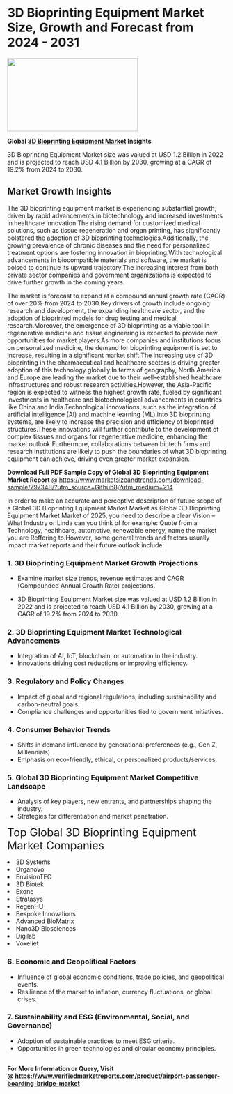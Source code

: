<H1>3D Bioprinting Equipment Market Size, Growth and Forecast from 2024 - 2031</H1><img class="aligncenter size-medium wp-image-584254" src="https://thirdeyenews.in/wp-content/uploads/2024/09/Global-Market-Research-300x168.jpeg" alt="" width="300" height="168" /><p><strong>Global&nbsp;<a href="https://www.marketsizeandtrends.com/download-sample/797348/?utm_source=Github8j?utm_medium=214">3D Bioprinting Equipment Market</a> Insights</strong></p><p>3D Bioprinting Equipment Market size was valued at USD 1.2 Billion in 2022 and is projected to reach USD 4.1 Billion by 2030, growing at a CAGR of 19.2% from 2024 to 2030.</p><p><h2>Market Growth Insights</h2> <p>The 3D bioprinting equipment market is experiencing substantial growth, driven by rapid advancements in biotechnology and increased investments in healthcare innovation.The rising demand for customized medical solutions, such as tissue regeneration and organ printing, has significantly bolstered the adoption of 3D bioprinting technologies.Additionally, the growing prevalence of chronic diseases and the need for personalized treatment options are fostering innovation in bioprinting.With technological advancements in biocompatible materials and software, the market is poised to continue its upward trajectory.The increasing interest from both private sector companies and government organizations is expected to drive further growth in the coming years.</p> <p>The market is forecast to expand at a compound annual growth rate (CAGR) of over 20% from 2024 to 2030.Key drivers of growth include ongoing research and development, the expanding healthcare sector, and the adoption of bioprinted models for drug testing and medical research.Moreover, the emergence of 3D bioprinting as a viable tool in regenerative medicine and tissue engineering is expected to provide new opportunities for market players.As more companies and institutions focus on personalized medicine, the demand for bioprinting equipment is set to increase, resulting in a significant market shift.The increasing use of 3D bioprinting in the pharmaceutical and healthcare sectors is driving greater adoption of this technology globally.In terms of geography, North America and Europe are leading the market due to their well-established healthcare infrastructures and robust research activities.However, the Asia-Pacific region is expected to witness the highest growth rate, fueled by significant investments in healthcare and biotechnological advancements in countries like China and India.Technological innovations, such as the integration of artificial intelligence (AI) and machine learning (ML) into 3D bioprinting systems, are likely to increase the precision and efficiency of bioprinted structures.These innovations will further contribute to the development of complex tissues and organs for regenerative medicine, enhancing the market outlook.Furthermore, collaborations between biotech firms and research institutions are likely to push the boundaries of what 3D bioprinting equipment can achieve, driving even greater market expansion.<p><span class=""><strong>Download Full PDF Sample Copy of Global 3D Bioprinting Equipment Market Report</strong> @ <a href="https://www.marketsizeandtrends.com/download-sample/797348/?utm_source=Github8j?utm_medium=214" target="_blank">https://www.marketsizeandtrends.com/download-sample/797348/?utm_source=Github8j?utm_medium=214</a></span></p><p>In order to make an accurate and perceptive description of future scope of a Global&nbsp;3D Bioprinting Equipment Market Market as Global&nbsp;3D Bioprinting Equipment Market Market of 2025, you need to describe a clear Vision &ndash; What Industry or Linda can you think of for example: Quote from a Technology, healthcare, automotive, renewable energy, name the market you are Reffering to.However, some general trends and factors usually impact market reports and their future outlook include:</p><h3>1.&nbsp;<strong>3D Bioprinting Equipment Market Growth Projections</strong></h3><ul><li>Examine market size trends, revenue estimates and CAGR (Compounded Annual Growth Rate) projections.</li><li><p>3D Bioprinting Equipment Market size was valued at USD 1.2 Billion in 2022 and is projected to reach USD 4.1 Billion by 2030, growing at a CAGR of 19.2% from 2024 to 2030.</p></li></ul><h3>2.&nbsp;<strong>3D Bioprinting Equipment Market Technological Advancements</strong></h3><ul><li>Integration of AI, IoT, blockchain, or automation in the industry.</li><li>Innovations driving cost reductions or improving efficiency.</li></ul><h3>3.&nbsp;<strong>Regulatory and Policy Changes</strong></h3><ul><li>Impact of global and regional regulations, including sustainability and carbon-neutral goals.</li><li>Compliance challenges and opportunities tied to government initiatives.</li></ul><h3>4.&nbsp;<strong>Consumer Behavior Trends</strong></h3><ul><li>Shifts in demand influenced by generational preferences (e.g., Gen Z, Millennials).</li><li>Emphasis on eco-friendly, ethical, or personalized products/services.</li></ul><h3>5.&nbsp;<strong>Global 3D Bioprinting Equipment Market Competitive Landscape</strong></h3><ul><li>Analysis of key players, new entrants, and partnerships shaping the industry.</li><li>Strategies for differentiation and market penetration.</li></ul><p data-pm-slice="1 1 []"><span style="color: inherit; font-family: inherit; font-size: 25px;">Top Global 3D Bioprinting Equipment Market Companies</span></p><div class="" data-test-id=""><p><li>3D Systems</li><li> Organovo</li><li> EnvisionTEC</li><li> 3D Biotek</li><li> Exone</li><li> Stratasys</li><li> RegenHU</li><li> Bespoke Innovations</li><li> Advanced BioMatrix</li><li> Nano3D Biosciences</li><li> Digilab</li><li> Voxeliet</li></p></div><h3>6.&nbsp;<strong>Economic and Geopolitical Factors</strong></h3><ul><li>Influence of global economic conditions, trade policies, and geopolitical events.</li><li>Resilience of the market to inflation, currency fluctuations, or global crises.</li></ul><h3>7.&nbsp;<strong>Sustainability and ESG (Environmental, Social, and Governance)</strong></h3><ul><li>Adoption of sustainable practices to meet ESG criteria.</li><li>Opportunities in green technologies and circular economy principles.</li></ul><h2><strong style="font-size: 14px;">For More Information or Query, Visit @&nbsp;</strong><a style="background-color: #ffffff; font-size: 14px;" href="https://www.marketsizeandtrends.com/report/3d-bioprinting-equipment-market/" target="_blank">https://www.verifiedmarketreports.com/product/airport-passenger-boarding-bridge-market</a></h2>